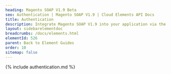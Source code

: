 ```yaml
---
heading: Magento SOAP V1.9 Beta
seo: Authentication | Magento SOAP V1.9 | Cloud Elements API Docs
title: Authentication
description: Integrate Magento SOAP V1.9 into your application via the Cloud Elements APIs.
layout: sidebarelementdoc
breadcrumbs: /docs/elements.html
elementId: 526
parent: Back to Element Guides
order: 10
sitemap: false
---
```


{% include authentication.md %}
